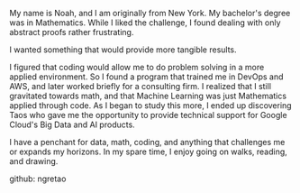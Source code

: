My name is Noah, and I am originally from New York. My bachelor's degree was in Mathematics. While I liked the challenge, I found dealing with only abstract proofs rather frustrating.

I wanted something that would provide more tangible results.

I figured that coding would allow me to do problem solving in a more applied environment. So I found a program that trained me in DevOps and AWS, and later worked briefly for a consulting firm. I realized that I still gravitated towards math, and that Machine Learning was just Mathematics applied through code. As I began to study this more, I ended up discovering Taos who gave me the opportunity to provide technical support for Google Cloud's Big Data and AI products.

I have a penchant for data, math, coding, and anything that challenges me or expands my horizons. In my spare time, I enjoy going on walks, reading, and drawing.

github: ngretao
